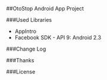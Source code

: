 ##OtoStop Android App Project



###Used Libraries

* AppIntro
* Facebook SDK - API 9: Android 2.3

###Change Log

###Thanks

###License